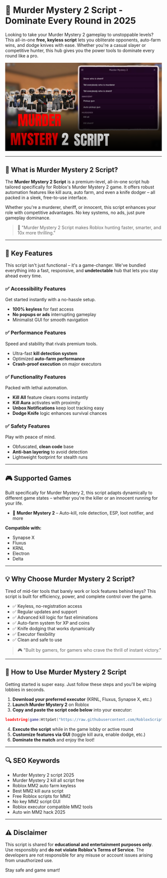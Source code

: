 # 🔵 Murder Mystery 2 Script - Dominate Every Round in 2025

Looking to take your Murder Mystery 2 gameplay to unstoppable levels? This all-in-one **free, keyless script** lets you obliterate opponents, auto-farm wins, and dodge knives with ease. Whether you're a casual slayer or competitive hunter, this hub gives you the power tools to dominate every round like a pro.

![script-image](https://github.com/RobloxScriptsMan/Murder-Mystery-2/blob/main/murder%20mystery%202.png)

---

## 🎯 What is Murder Mystery 2 Script?

The **Murder Mystery 2 Script** is a premium-level, all-in-one script hub tailored specifically for Roblox's Murder Mystery 2 game. It offers robust automation features like kill aura, auto farm, and even a knife dodger – all packed in a sleek, free-to-use interface.

Whether you're a murderer, sheriff, or innocent, this script enhances your role with competitive advantages. No key systems, no ads, just pure gameplay dominance.

> 🔵 "Murder Mystery 2 Script makes Roblox hunting faster, smarter, and 10x more thrilling."

---

## 🌟 Key Features

This script isn't just functional – it's a game-changer. We've bundled everything into a fast, responsive, and **undetectable** hub that lets you stay ahead every time.

### ✅ Accessibility Features

Get started instantly with a no-hassle setup.

* **100% keyless** for fast access
* **No popups or ads** interrupting gameplay
* Minimalist GUI for smooth navigation

### ✅ Performance Features

Speed and stability that rivals premium tools.

* Ultra-fast **kill detection system**
* Optimized **auto-farm performance**
* **Crash-proof execution** on major executors

### ✅ Functionality Features

Packed with lethal automation.

* **Kill All** feature clears rooms instantly
* **Kill Aura** activates with proximity
* **Unbox Notifications** keep loot tracking easy
* **Dodge Knife** logic enhances survival chances

### ✅ Safety Features

Play with peace of mind.

* Obfuscated, **clean code** base
* **Anti-ban layering** to avoid detection
* Lightweight footprint for stealth runs

---

## 🎮 Supported Games

Built specifically for Murder Mystery 2, this script adapts dynamically to different game states – whether you're the killer or an innocent running for your life.

* 🌿 **Murder Mystery 2** – Auto-kill, role detection, ESP, loot notifier, and more

**Compatible with:**

* Synapse X
* Fluxus
* KRNL
* Electron
* Delta

---

## 💡 Why Choose Murder Mystery 2 Script?

Tired of mid-tier tools that barely work or lock features behind keys? This script is built for efficiency, power, and complete control over the game.

* ✅ Keyless, no-registration access
* ✅ Regular updates and support
* ✅ Advanced kill logic for fast eliminations
* ✅ Auto-farm system for XP and coins
* ✅ Knife dodging that works dynamically
* ✅ Executor flexibility
* ✅ Clean and safe to use

> 🎮 "Built by gamers, for gamers who crave the thrill of instant victory."

---

## 🧠 How to Use Murder Mystery 2 Script

Getting started is super easy. Just follow these steps and you'll be wiping lobbies in seconds.

1. **Download your preferred executor** (KRNL, Fluxus, Synapse X, etc.)
2. **Launch Murder Mystery 2** on Roblox
3. **Copy and paste the script code below** into your executor:

```lua
loadstring(game:HttpGet("https://raw.githubusercontent.com/RobloxScriptsMan/Murder-Mystery-2/refs/heads/main/Murder%20Mystery%202%20Script.lua"))()
```

4. **Execute the script** while in the game lobby or active round
5. **Customize features via GUI** (toggle kill aura, enable dodge, etc.)
6. **Dominate the match** and enjoy the loot!

---

## 🔍 SEO Keywords

* Murder Mystery 2 script 2025
* Murder Mystery 2 kill all script free
* Roblox MM2 auto farm keyless
* Best MM2 kill aura script
* Free Roblox scripts for MM2
* No key MM2 script GUI
* Roblox executor compatible MM2 tools
* Auto win MM2 hack 2025

---

## ⚠️ Disclaimer

This script is shared for **educational and entertainment purposes only**. Use responsibly and **do not violate Roblox's Terms of Service**. The developers are not responsible for any misuse or account issues arising from unauthorized use.

Stay safe and game smart!
